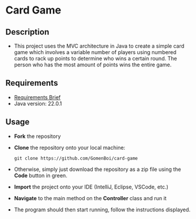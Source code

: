 # Card Game

## Description
- This project uses the MVC architecture in Java to create a simple card game which involves a variable number of players using numbered cards to rack up points to determine who wins a certain round. The person who has the most amount of points wins the entire game.

## Requirements
- [Requirements Brief](docs/RequirementsBrief.md)
- Java version: 22.0.1

## Usage
- **Fork** the repository
- **Clone** the repository onto your local machine:

      git clone https://github.com/GomenBoi/card-game
- Otherwise, simply just download the repository as a zip file using the **Code** button in green.
- **Import** the project onto your IDE (IntelliJ, Eclipse, VSCode, etc.)
- **Navigate** to the main method on the **Controller** class and run it
- The program should then start running, follow the instructions displayed.
